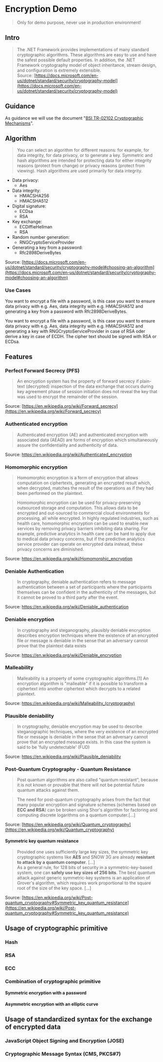 # Encryption Demo

> Only for demo purpose, never use in production environment!

## Intro

> The .NET Framework provides implementations of many standard cryptographic algorithms. These algorithms are easy to use and have the safest possible default properties. In addition, the .NET Framework cryptography model of object inheritance, stream design, and configuration is extremely extensible.  
Source: [https://docs.microsoft.com/en-us/dotnet/standard/security/cryptography-model](https://docs.microsoft.com/en-us/dotnet/standard/security/cryptography-model)

## Guidance

As guidance we will use the document "[BSI TR-02102 Cryptographic Mechanisms](https://www.bsi.bund.de/EN/Publications/TechnicalGuidelines/tr02102/tr02102_node.html)".

## Algorithm

> You can select an algorithm for different reasons: for example, for data integrity, for data privacy, or to generate a key. Symmetric and hash algorithms are intended for protecting data for either integrity reasons (protect from change) or privacy reasons (protect from viewing). Hash algorithms are used primarily for data integrity.

- Data privacy:
  - Aes
- Data integrity:
  - HMACSHA256
  - HMACSHA512
- Digital signature:
  - ECDsa
  - RSA
- Key exchange:
  - ECDiffieHellman
  - RSA
- Random number generation:
  - RNGCryptoServiceProvider
- Generating a key from a password:
  - Rfc2898DeriveBytes

Source: [https://docs.microsoft.com/en-us/dotnet/standard/security/cryptography-model#choosing-an-algorithm](https://docs.microsoft.com/en-us/dotnet/standard/security/cryptography-model#choosing-an-algorithm)

### Use Cases

You want to encrypt a file with a password, is this case you want to ensure data privacy with e.g. Aes, data integrity with e.g. HMACSHA512 and generating a key from a password with Rfc2898DeriveBytes.

You want to encrypt a file with a password, is this case you want to ensure data privacy with e.g. Aes, data integrity with e.g. HMACSHA512 and generating a key  with RNGCryptoServiceProvider in case of RSA oder derive a key in case of ECDH. The cipher text should be signed with RSA or ECDsa.

## Features

### Perfect Forward Secrecy (PFS)

> An encryption system has the property of forward secrecy if plain-text (decrypted) inspection of the data exchange that occurs during key agreement phase of session initiation does not reveal the key that was used to encrypt the remainder of the session.

Source: [https://en.wikipedia.org/wiki/Forward_secrecy](https://en.wikipedia.org/wiki/Forward_secrecy)

### Authenticated encryption

> Authenticated encryption (AE) and authenticated encryption with associated data (AEAD) are forms of encryption which simultaneously assure the confidentiality and authenticity of data.

Source: https://en.wikipedia.org/wiki/Authenticated_encryption

### Homomorphic encryption

> Homomorphic encryption is a form of encryption that allows computation on ciphertexts, generating an encrypted result which, when decrypted, matches the result of the operations as if they had been performed on the plaintext.

> Homomorphic encryption can be used for privacy-preserving outsourced storage and computation. This allows data to be encrypted and out-sourced to commercial cloud environments for processing, all while encrypted. In highly regulated industries, such as health care, homomorphic encryption can be used to enable new services by removing privacy barriers inhibiting data sharing. For example, predictive analytics in health care can be hard to apply due to medical data privacy concerns, but if the predictive analytics service provider can operate on encrypted data instead, these privacy concerns are diminished.

Source: https://en.wikipedia.org/wiki/Homomorphic_encryption

### Deniable Authentication

> In cryptography, deniable authentication refers to message authentication between a set of participants where the participants themselves can be confident in the authenticity of the messages, but it cannot be proved to a third party after the event.

Source: https://en.wikipedia.org/wiki/Deniable_authentication

### Deniable encryption

> In cryptography and steganography, plausibly deniable encryption describes encryption techniques where the existence of an encrypted file or message is deniable in the sense that an adversary cannot prove that the plaintext data exists

Source: https://en.wikipedia.org/wiki/Deniable_encryption

### Malleability 

> Malleability is a property of some cryptographic algorithms.[1] An encryption algorithm is "malleable" if it is possible to transform a ciphertext into another ciphertext which decrypts to a related plaintext. 

Source: https://en.wikipedia.org/wiki/Malleability_(cryptography)

### Plausible deniability

> In cryptography, deniable encryption may be used to describe steganographic techniques, where the very existence of an encrypted file or message is deniable in the sense that an adversary cannot prove that an encrypted message exists. In this case the system is said to be 'fully undetectable' (FUD)

Source: https://en.wikipedia.org/wiki/Plausible_deniability

### Post-Quantum Cryptography - Quantum Resistance

> Post quantum algorithms are also called "quantum resistant", because it is not known or provable that there will not be potential future quantum attacks against them.

> The need for post-quantum cryptography arises from the fact that many popular encryption and signature schemes (schemes based on **ECC and RSA**) can be broken using Shor's algorithm for factoring and computing discrete logarithms on a quantum computer.[...]

Source: [https://en.wikipedia.org/wiki/Quantum_cryptography](https://en.wikipedia.org/wiki/Quantum_cryptography)

#### Symmetric key quantum resistance

> Provided one uses sufficiently large key sizes, the symmetric key cryptographic systems like **AES** and SNOW 3G are already **resistant to attack by a quantum computer**. [...]  
> As a general rule, for 128 bits of security in a symmetric-key-based system, one can **safely use key sizes of 256 bits**. The best quantum attack against generic symmetric-key systems is an application of Grover's algorithm, which requires work proportional to the square root of the size of the key space. [...]

Source: [https://en.wikipedia.org/wiki/Post-quantum_cryptography#Symmetric_key_quantum_resistance](https://en.wikipedia.org/wiki/Post-quantum_cryptography#Symmetric_key_quantum_resistance)

## Usage of cryptographic primitive

### Hash

### RSA

### ECC

### Combination of cryptographic primitive

#### Symmetric encryption with a password

#### Asymmetric encryption with an elliptic curve

## Usage of standardized syntax for the exchange of encrypted data

### JavaScript Object Signing and Encryption (JOSE)

### Cryptographic Message Syntax (CMS, PKCS#7)
